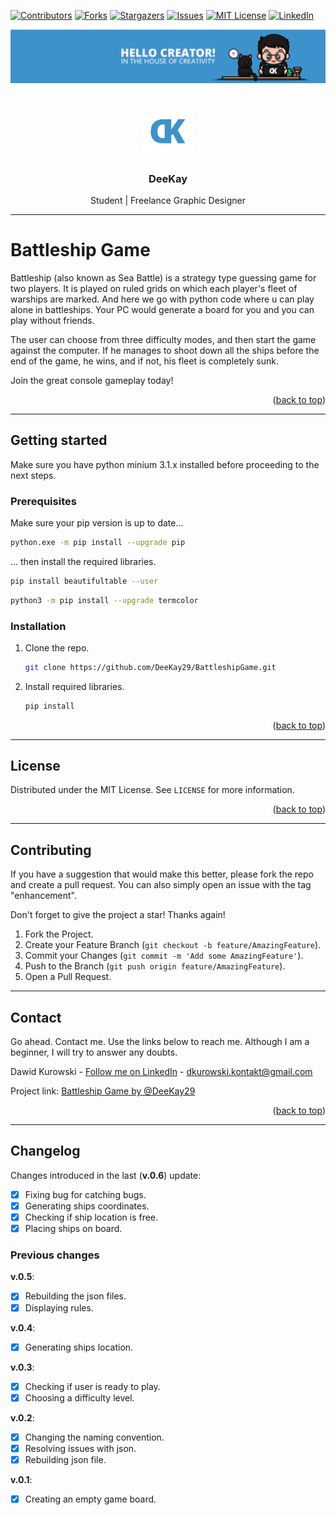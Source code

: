 <!-- Project shields -->
[![Contributors][contributors-shield]][contributors-url]
[![Forks][forks-shield]][forks-url]
[![Stargazers][stars-shield]][stars-url]
[![Issues][issues-shield]][issues-url]
[![MIT License][license-shield]][license-url]
[![LinkedIn][linkedin-shield]][linkedin-url]

<div align="center">
  <a href="https://github.com/DeeKay29/BattleshipGame">
    <img src="./images/banner.png" alt="banner">
  </a>
  <br><br><br>
  <a href="https://github.com/DeeKay29/BattleshipGame">
    <img src="./images/logo.png" alt="Logo" width="80" height="80">
  </a>

  <h3 align="center">DeeKay</h3>
  <p>Student | Freelance Graphic Designer</p>

</div>

***

# Battleship Game

Battleship (also known as Sea Battle) is a strategy type guessing game for two players. It is played on ruled grids on which each player's fleet of warships are marked. And here we go with python code where u can play alone in battleships. Your PC would generate a board for you and you can play without friends.

The user can choose from three difficulty modes, and then start the game against the computer. If he manages to shoot down all the ships before the end of the game, he wins, and if not, his fleet is completely sunk.

Join the great console gameplay today!

<p align="right">(<a href="#readme-top">back to top</a>)</p>

***

## Getting started

Make sure you have python minium 3.1.x installed before proceeding to the next steps.

### Prerequisites

Make sure your pip version is up to date...

```sh
python.exe -m pip install --upgrade pip
```

... then install the required libraries.

```sh
pip install beautifultable --user
```

```sh
python3 -m pip install --upgrade termcolor
```

### Installation

1. Clone the repo.

   ```sh
   git clone https://github.com/DeeKay29/BattleshipGame.git
   ```

2. Install required libraries.

   ```sh
   pip install
   ```

<p align="right">(<a href="#readme-top">back to top</a>)</p>

***

## License

Distributed under the MIT License. See `LICENSE` for more information.

<p align="right">(<a href="#readme-top">back to top</a>)</p>

***

## Contributing

If you have a suggestion that would make this better, please fork the repo and create a pull request. You can also simply open an issue with the tag "enhancement".

Don't forget to give the project a star! Thanks again!

1. Fork the Project.
2. Create your Feature Branch (`git checkout -b feature/AmazingFeature`).
3. Commit your Changes (`git commit -m 'Add some AmazingFeature'`).
4. Push to the Branch (`git push origin feature/AmazingFeature`).
5. Open a Pull Request.

***

## Contact

Go ahead. Contact me. Use the links below to reach me. Although I am a beginner, I will try to answer any doubts.

Dawid Kurowski - [Follow me on LinkedIn]([linkedin-url]) - dkurowski.kontakt@gmail.com

Project link: [Battleship Game by @DeeKay29]([project-link])

<p align="right">(<a href="#readme-top">back to top</a>)</p>

***

## Changelog

Changes introduced in the last (**v.0.6**) update:

- [x] Fixing bug for catching bugs.
- [x] Generating ships coordinates.
- [x] Checking if ship location is free.
- [x] Placing ships on board.

### Previous changes

**v.0.5**:

- [x] Rebuilding the json files.
- [x] Displaying rules.

**v.0.4**:

- [x] Generating ships location.

**v.0.3**:

- [x] Checking if user is ready to play.
- [x] Choosing a difficulty level.

**v.0.2**:

- [x] Changing the naming convention.
- [x] Resolving issues with json.
- [x] Rebuilding json file.

**v.0.1**:

- [x] Creating an empty game board.

<!-- Links -->
[project-link]: https://github.com/DeeKay29/BattleshipGame
[contributors-shield]: https://img.shields.io/github/contributors/DeeKay29/BattleshipGame.svg?style=for-the-badge
[contributors-url]: https://github.com/DeeKay29/BattleshipGame/graphs/contributors
[forks-shield]: https://img.shields.io/github/forks/DeeKay29/BattleshipGame.svg?style=for-the-badge
[forks-url]: https://github.com/DeeKay29/BattleshipGame/network/members
[stars-shield]: https://img.shields.io/github/stars/DeeKay29/BattleshipGame.svg?style=for-the-badge
[stars-url]: https://github.com/DeeKay29/BattleshipGame/stargazers
[issues-shield]: https://img.shields.io/github/issues/DeeKay29/BattleshipGame.svg?style=for-the-badge
[issues-url]: https://github.com/DeeKay29/BattleshipGame/issues
[license-shield]: https://img.shields.io/github/license/DeeKay29/BattleshipGame.svg?style=for-the-badge
[license-url]: https://github.com/DeeKay29/BattleshipGame/blob/master/LICENSE.txt
[linkedin-shield]: https://img.shields.io/badge/-LinkedIn-black.svg?style=for-the-badge&logo=linkedin&colorB=555
[linkedin-url]: https://www.linkedin.com/in/dawid-kurowski/
